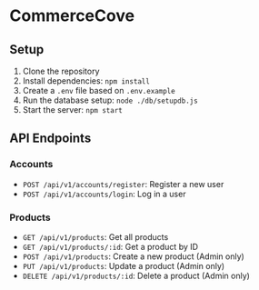 # CommerceCove

## Setup

1. Clone the repository
2. Install dependencies: `npm install`
3. Create a `.env` file based on `.env.example`
4. Run the database setup: `node ./db/setupdb.js`
5. Start the server: `npm start`

## API Endpoints

### Accounts

- `POST /api/v1/accounts/register`: Register a new user
- `POST /api/v1/accounts/login`: Log in a user

### Products

- `GET /api/v1/products`: Get all products
- `GET /api/v1/products/:id`: Get a product by ID
- `POST /api/v1/products`: Create a new product (Admin only)
- `PUT /api/v1/products`: Update a product (Admin only)
- `DELETE /api/v1/products/:id`: Delete a product (Admin only)
